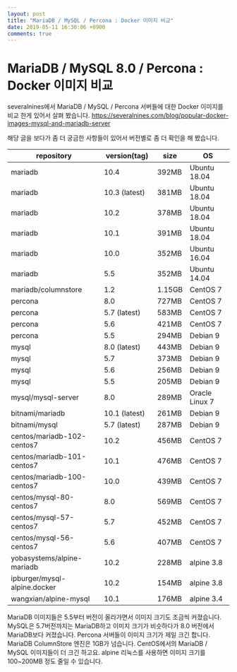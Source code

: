 ```yaml
---
layout: post
title: "MariaDB / MySQL / Percona : Docker 이미지 비교"
date: 2019-05-11 16:30:06 +0900
comments: true
---
```

# MariaDB / MySQL 8.0 / Percona : Docker 이미지 비교

severalnines에서 MariaDB / MySQL / Percona 서버들에 대한 Docker 이미지를 비교 한게 있어서 살펴 봤습니다.
https://severalnines.com/blog/popular-docker-images-mysql-and-mariadb-server

해당 글을 보다가 좀 더 궁금한 사항들이 있어서 버전별로 좀 더 확인을 해 봤습니다.

repository | &nbsp;version(tag)&nbsp; | &nbsp;size&nbsp; | &nbsp;OS&nbsp;
--|--|--|--
mariadb | 10.4 | 392MB | Ubuntu 18.04
mariadb | 10.3 (latest) | 381MB | Ubuntu 18.04
mariadb | 10.2 | 378MB | Ubuntu 18.04
mariadb | 10.1 | 391MB | Ubuntu 18.04
mariadb | 10.0 | 352MB | Ubuntu 16.04
mariadb | 5.5 | 352MB | Ubuntu 14.04
mariadb/columnstore | 1.2 | 1.15GB | CentOS 7
percona | 8.0 | 727MB | CentOS 7
percona | 5.7 (latest) | 583MB | CentOS 7
percona | 5.6 | 421MB | CentOS 7
percona | 5.5 | 294MB | Debian 9
mysql | 8.0 (latest) | 443MB | Debian 9
mysql | 5.7 | 373MB | Debian 9
mysql | 5.6 | 256MB | Debian 9
mysql | 5.5 | 205MB | Debian 9
mysql/mysql-server | 8.0 | 289MB | Oracle Linux 7
bitnami/mariadb | 10.1 (latest) | 261MB | Debian 9
bitnami/mysql | 5.7 (latest) | 287MB | Debian 9
centos/mariadb-102-centos7 | 10.2 | 456MB | CentOS 7
centos/mariadb-101-centos7 | 10.1 | 476MB | CentOS 7
centos/mariadb-100-centos7 | 10.0 | 439MB | CentOS 7
centos/mysql-80-centos7 | 8.0 | 569MB | CentOS 7
centos/mysql-57-centos7 | 5.7 | 452MB | CentOS 7
centos/mysql-56-centos7 | 5.6 | 407MB | CentOS 7
yobasystems/alpine-mariadb | 10.2 | 228MB | alpine 3.8
ipburger/mysql-alpine.docker | 10.2 | 154MB | alpine 3.8
wangxian/alpine-mysql | 10.1 | 176MB |  alpine 3.4

MariaDB 이미지들은 5.5부터 버전이 올라가면서 이미지 크기도 조금씩 커졌습니다.
MySQL은 5.7버전까지는 MariaDB하고 이미지 크기가 비슷하다가 8.0 버전에서 MariaDB보다 커졌습니다.
Percona 서버들이 이미지 크기가 제일 크긴 합니다.
MariaDB ColumnStore 엔진은 1GB가 넘습니다.
CentOS에서의 MariaDB / MySQL 이미지들이 더 크긴 하고요.
alpine 리눅스를 사용하면 이미지 크기를 100~200MB 정도 줄일 수 있습니다.